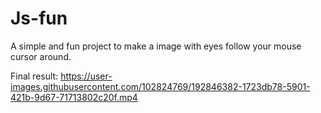 # Js-fun
A simple and fun project to make a image with eyes follow your mouse cursor around.



Final result:
https://user-images.githubusercontent.com/102824769/192846382-1723db78-5901-421b-9d67-71713802c20f.mp4

